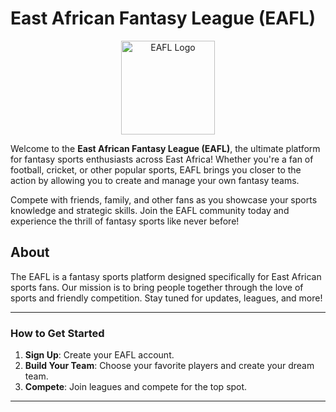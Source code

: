 # East African Fantasy League (EAFL)

<div align="center">
  <img src="https://ssl.gstatic.com/onebox/media/sports/logos/-1Niwpcf1ltBk_KrB1iMQw_64x64.png" alt="EAFL Logo" width="150" />
</div>

Welcome to the **East African Fantasy League (EAFL)**, the ultimate platform for fantasy sports enthusiasts across East Africa! Whether you're a fan of football, cricket, or other popular sports, EAFL brings you closer to the action by allowing you to create and manage your own fantasy teams.

Compete with friends, family, and other fans as you showcase your sports knowledge and strategic skills. Join the EAFL community today and experience the thrill of fantasy sports like never before!

## About
The EAFL is a fantasy sports platform designed specifically for East African sports fans. Our mission is to bring people together through the love of sports and friendly competition. Stay tuned for updates, leagues, and more!

---

### **How to Get Started**
1. **Sign Up**: Create your EAFL account.
2. **Build Your Team**: Choose your favorite players and create your dream team.
3. **Compete**: Join leagues and compete for the top spot.

---
